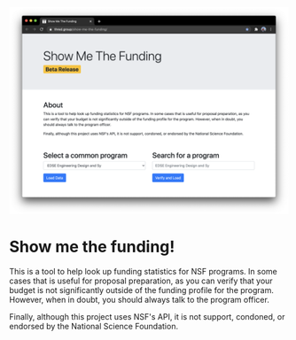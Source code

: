 ![](https://raw.githubusercontent.com/THREDgroup/show-me-the-funding/master/assets/screenshot.png)

# Show me the funding!
This is a tool to help look up funding statistics for NSF programs. In some cases that is useful for proposal preparation, as you can verify that your budget is not significantly outside of the funding profile for the program. However, when in doubt, you should always talk to the program officer.

Finally, although this project uses NSF's API, it is not support, condoned, or endorsed by the National Science Foundation.
